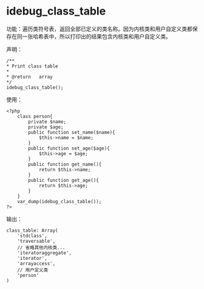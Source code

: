 # idebug\_class\_table

功能：遍历类符号表，返回全部已定义的类名称。因为内核类和用户自定义类都保存在同一张哈希表中，所以打印出的结果包含内核类和用户自定义类。

声明：

```
/**
* Print class table
*
* @return   array
*/
idebug_class_table();
```

使用：

```
<?php
    class person{
        private $name;
        private $age;
        public function set_name($name){
            $this->name = $name;
        }
        public function set_age($age){
            $this->age = $age;
        }
        public function get_name(){
            return $this->name;
        }
        public function get_age(){
            return $this->age;
        }
    }
    var_dump(idebug_class_table());
?>
```

输出：

```
class_table: Array( 
    'stdclass', 
    'traversable', 
    // 省略其他内核类...
    'iteratoraggregate', 
    'iterator', 
    'arrayaccess', 
    // 用户定义类
    'person' 
)
```



